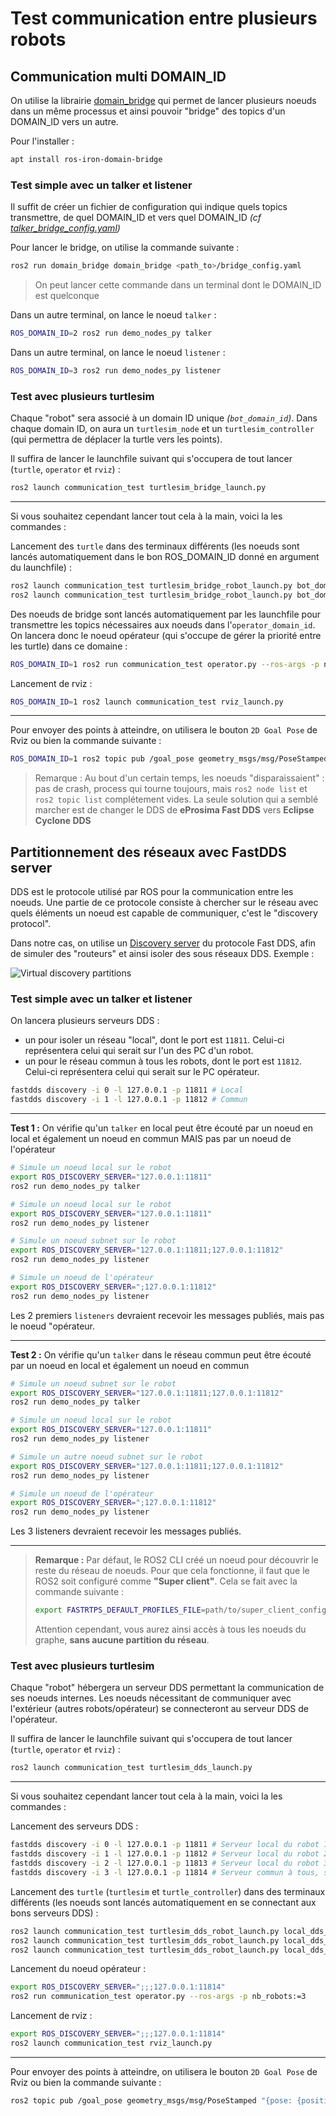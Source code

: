 # Test communication entre plusieurs robots

## Communication multi DOMAIN_ID

On utilise la librairie [domain_bridge](https://github.com/ros2/domain_bridge/blob/main/doc/design.md) qui permet de lancer plusieurs noeuds dans un même processus et ainsi pouvoir "bridge" des topics d'un DOMAIN_ID vers un autre.

Pour l'installer : 
```bash
apt install ros-iron-domain-bridge
```

### Test simple avec un talker et listener

Il suffit de créer un fichier de configuration qui indique quels topics transmettre, de quel DOMAIN_ID et vers quel DOMAIN_ID *(cf [talker_bridge_config.yaml](./config/talker_bridge_config.yaml))*

Pour lancer le bridge, on utilise la commande suivante :

```bash
ros2 run domain_bridge domain_bridge <path_to>/bridge_config.yaml
```

> On peut lancer cette commande dans un terminal dont le DOMAIN_ID est quelconque

Dans un autre terminal, on lance le noeud `talker` :

```bash
ROS_DOMAIN_ID=2 ros2 run demo_nodes_py talker
```

Dans un autre terminal, on lance le noeud `listener` :

```bash
ROS_DOMAIN_ID=3 ros2 run demo_nodes_py listener
```


### Test avec plusieurs turtlesim

Chaque "robot" sera associé à un domain ID unique *(`bot_domain_id`)*. Dans chaque domain ID, on aura un `turtlesim_node` et un `turtlesim_controller` (qui permettra de déplacer la turtle vers les points).

Il suffira de lancer le launchfile suivant qui s'occupera de tout lancer (`turtle`, `operator` et `rviz`) :
```bash
ros2 launch communication_test turtlesim_bridge_launch.py
```
---

Si vous souhaitez cependant lancer tout cela à la main, voici la les commandes :

Lancement des `turtle` dans des terminaux différents (les noeuds sont lancés automatiquement dans le bon ROS_DOMAIN_ID donné en argument du launchfile) :

```bash
ros2 launch communication_test turtlesim_bridge_robot_launch.py bot_domain_id:="10" operator_domain_id:="1"
ros2 launch communication_test turtlesim_bridge_robot_launch.py bot_domain_id:="11" operator_domain_id:="1"
```


Des noeuds de bridge sont lancés automatiquement par les launchfile pour transmettre les topics nécessaires aux noeuds dans l'`operator_domain_id`. On lancera donc le noeud opérateur (qui s'occupe de gérer la priorité entre les turtle) dans ce domaine :

```bash
ROS_DOMAIN_ID=1 ros2 run communication_test operator.py --ros-args -p nb_robots:=2
```

Lancement de rviz :
```bash
ROS_DOMAIN_ID=1 ros2 launch communication_test rviz_launch.py
```

---

Pour envoyer des points à atteindre, on utilisera le bouton `2D Goal Pose` de Rviz ou bien la commande suivante :
```bash
ROS_DOMAIN_ID=1 ros2 topic pub /goal_pose geometry_msgs/msg/PoseStamped "{pose: {position: {x: 9, y: 9.0, z: 0.0}}}" --once
```

> Remarque : Au bout d'un certain temps, les noeuds "disparaissaient" : pas de crash, process qui tourne toujours, mais `ros2 node list` et `ros2 topic list` complétement vides. La seule solution qui a semblé marcher est de changer le DDS de **eProsima Fast DDS** vers **Eclipse Cyclone DDS**


## Partitionnement des réseaux avec FastDDS server

DDS est le protocole utilisé par ROS pour la communication entre les noeuds. Une partie de ce protocole consiste à chercher sur le réseau avec quels éléments un noeud est capable de communiquer, c'est le "discovery protocol".

Dans notre cas, on utilise un [Discovery server](https://docs.ros.org/en/iron/Tutorials/Advanced/Discovery-Server/Discovery-Server.html) du protocole Fast DDS, afin de simuler des "routeurs" et ainsi isoler des sous réseaux DDS. Exemple :

![Virtual discovery partitions](https://docs.ros.org/en/iron/_images/ds_partition_example.svg "Exemple de partitionnement DDS")

### Test simple avec un talker et listener

On lancera plusieurs serveurs DDS : 
- un pour isoler un réseau "local", dont le port est `11811`. Celui-ci représentera celui qui serait sur l'un des PC d'un robot.
- un pour le réseau commun à tous les robots, dont le port est `11812`. Celui-ci représentera celui qui serait sur le PC opérateur.

```bash
fastdds discovery -i 0 -l 127.0.0.1 -p 11811 # Local
fastdds discovery -i 1 -l 127.0.0.1 -p 11812 # Commun
```

---

**Test 1 :** On vérifie qu'un `talker` en local peut être écouté par un noeud en local et également un noeud en commun MAIS pas par un noeud de l'opérateur
```bash
# Simule un noeud local sur le robot
export ROS_DISCOVERY_SERVER="127.0.0.1:11811"
ros2 run demo_nodes_py talker
```
```bash
# Simule un noeud local sur le robot
export ROS_DISCOVERY_SERVER="127.0.0.1:11811"
ros2 run demo_nodes_py listener
```
```bash
# Simule un noeud subnet sur le robot
export ROS_DISCOVERY_SERVER="127.0.0.1:11811;127.0.0.1:11812"
ros2 run demo_nodes_py listener
```
```bash
# Simule un noeud de l'opérateur
export ROS_DISCOVERY_SERVER=";127.0.0.1:11812"
ros2 run demo_nodes_py listener
```

Les 2 premiers `listeners` devraient recevoir les messages publiés, mais pas le noeud "opérateur.

---

**Test 2 :** On vérifie qu'un `talker` dans le réseau commun peut être écouté par un noeud en local et également un noeud en commun
```bash
# Simule un noeud subnet sur le robot
export ROS_DISCOVERY_SERVER="127.0.0.1:11811;127.0.0.1:11812"
ros2 run demo_nodes_py talker
```
```bash
# Simule un noeud local sur le robot
export ROS_DISCOVERY_SERVER="127.0.0.1:11811"
ros2 run demo_nodes_py listener
```
```bash
# Simule un autre noeud subnet sur le robot
export ROS_DISCOVERY_SERVER="127.0.0.1:11811;127.0.0.1:11812"
ros2 run demo_nodes_py listener
```
```bash
# Simule un noeud de l'opérateur
export ROS_DISCOVERY_SERVER=";127.0.0.1:11812"
ros2 run demo_nodes_py listener
```

Les 3 listeners devraient recevoir les messages publiés.

---

> **Remarque :** Par défaut, le ROS2 CLI créé un noeud pour découvrir le reste du réseau de noeuds. Pour que cela fonctionne, il faut que le ROS2 soit configuré comme **"Super client"**.
Cela se fait avec la commande suivante :
> ```bash
> export FASTRTPS_DEFAULT_PROFILES_FILE=path/to/super_client_configuration_file.xml
> ```
> Attention cependant, vous aurez ainsi accès à tous les noeuds du graphe, **sans aucune partition du réseau**.


### Test avec plusieurs turtlesim


Chaque "robot" hébergera un serveur DDS permettant la communication de ses noeuds internes. Les noeuds nécessitant de communiquer avec l'extérieur (autres robots/opérateur) se connecteront au serveur DDS de l'opérateur.

Il suffira de lancer le launchfile suivant qui s'occupera de tout lancer (`turtle`, `operator` et `rviz`) :
```bash
ros2 launch communication_test turtlesim_dds_launch.py
```
---

Si vous souhaitez cependant lancer tout cela à la main, voici la les commandes :

Lancement des serveurs DDS :
```bash
fastdds discovery -i 0 -l 127.0.0.1 -p 11811 # Serveur local du robot 1
fastdds discovery -i 1 -l 127.0.0.1 -p 11812 # Serveur local du robot 2
fastdds discovery -i 2 -l 127.0.0.1 -p 11813 # Serveur local du robot 3
fastdds discovery -i 3 -l 127.0.0.1 -p 11814 # Serveur commun à tous, sur l'opérateur
```

Lancement des `turtle` (`turtlesim` et `turtle_controller`) dans des terminaux différents (les noeuds sont lancés automatiquement en se connectant aux bons serveurs DDS) :

```bash
ros2 launch communication_test turtlesim_dds_robot_launch.py local_dds_server:="127.0.0.1:11811" subnet_dds_server:="127.0.0.1:11814" nb_robots:="3" robot_id:="1"
ros2 launch communication_test turtlesim_dds_robot_launch.py local_dds_server:="127.0.0.1:11812" subnet_dds_server:="127.0.0.1:11814" nb_robots:="3" robot_id:="2"
ros2 launch communication_test turtlesim_dds_robot_launch.py local_dds_server:="127.0.0.1:11813" subnet_dds_server:="127.0.0.1:11814" nb_robots:="3" robot_id:="3"
```

Lancement du noeud opérateur :
```bash
export ROS_DISCOVERY_SERVER=";;;127.0.0.1:11814"
ros2 run communication_test operator.py --ros-args -p nb_robots:=3
```

Lancement de rviz :
```bash
export ROS_DISCOVERY_SERVER=";;;127.0.0.1:11814"
ros2 launch communication_test rviz_launch.py
```

---

Pour envoyer des points à atteindre, on utilisera le bouton `2D Goal Pose` de Rviz ou bien la commande suivante :
```bash
ros2 topic pub /goal_pose geometry_msgs/msg/PoseStamped "{pose: {position: {x: 9, y: 9.0, z: 0.0}}}" --once
```
